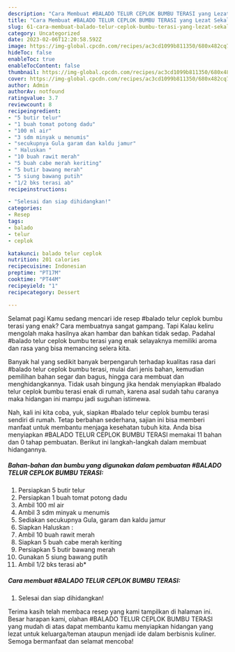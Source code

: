 ```yaml
---
description: "Cara Membuat #BALADO TELUR CEPLOK BUMBU TERASI yang Lezat Sekali, Buat Buka Puasa Lezat"
title: "Cara Membuat #BALADO TELUR CEPLOK BUMBU TERASI yang Lezat Sekali, Buat Buka Puasa Lezat"
slug: 61-cara-membuat-balado-telur-ceplok-bumbu-terasi-yang-lezat-sekali-buat-buka-puasa-lezat
category: Uncategorized
date: 2023-02-06T12:20:58.592Z
image: https://img-global.cpcdn.com/recipes/ac3cd1099b811350/680x482cq70/balado-telur-ceplok-bumbu-terasi-foto-resep-utama.jpg
hideToc: false
enableToc: true
enableTocContent: false
thumbnail: https://img-global.cpcdn.com/recipes/ac3cd1099b811350/680x482cq70/balado-telur-ceplok-bumbu-terasi-foto-resep-utama.jpg
cover: https://img-global.cpcdn.com/recipes/ac3cd1099b811350/680x482cq70/balado-telur-ceplok-bumbu-terasi-foto-resep-utama.jpg
author: Admin
authorAv: notfound
ratingvalue: 3.7
reviewcount: 8
recipeingredient:
- "5 butir telur"
- "1 buah tomat potong dadu"
- "100 ml air"
- "3 sdm minyak u menumis"
- "secukupnya Gula garam dan kaldu jamur"
- " Haluskan "
- "10 buah rawit merah"
- "5 buah cabe merah keriting"
- "5 butir bawang merah"
- "5 siung bawang putih"
- "1/2 bks terasi ab"
recipeinstructions:

- "Selesai dan siap dihidangkan!"
categories:
- Resep
tags:
- balado
- telur
- ceplok

katakunci: balado telur ceplok 
nutrition: 201 calories
recipecuisine: Indonesian
preptime: "PT17M"
cooktime: "PT44M"
recipeyield: "1"
recipecategory: Dessert

---
```



Selamat pagi Kamu sedang mencari ide resep #balado telur ceplok bumbu terasi yang enak? Cara membuatnya sangat gampang. Tapi Kalau keliru mengolah maka hasilnya akan hambar dan bahkan tidak sedap. Padahal #balado telur ceplok bumbu terasi yang enak selayaknya memiliki aroma dan rasa yang bisa memancing selera kita.


Banyak hal yang sedikit banyak berpengaruh terhadap kualitas rasa dari #balado telur ceplok bumbu terasi, mulai dari jenis bahan, kemudian pemilihan bahan segar dan bagus, hingga cara membuat dan menghidangkannya. Tidak usah bingung jika hendak menyiapkan #balado telur ceplok bumbu terasi enak di rumah, karena asal sudah tahu caranya maka hidangan ini mampu jadi suguhan istimewa.




Nah, kali ini kita coba, yuk, siapkan #balado telur ceplok bumbu terasi sendiri di rumah. Tetap berbahan sederhana, sajian ini bisa memberi manfaat untuk membantu menjaga kesehatan tubuh kita. Anda bisa menyiapkan #BALADO TELUR CEPLOK BUMBU TERASI memakai 11 bahan dan 0 tahap pembuatan. Berikut ini langkah-langkah dalam membuat hidangannya.

<!--inarticleads1-->

##### Bahan-bahan dan bumbu yang digunakan dalam pembuatan #BALADO TELUR CEPLOK BUMBU TERASI:

1. Persiapkan 5 butir telur
1. Persiapkan 1 buah tomat potong dadu
1. Ambil 100 ml air
1. Ambil 3 sdm minyak u menumis
1. Sediakan secukupnya Gula, garam dan kaldu jamur
1. Siapkan  Haluskan :
1. Ambil 10 buah rawit merah
1. Siapkan 5 buah cabe merah keriting
1. Persiapkan 5 butir bawang merah
1. Gunakan 5 siung bawang putih
1. Ambil 1/2 bks terasi ab*




<!--inarticleads2-->

##### Cara membuat #BALADO TELUR CEPLOK BUMBU TERASI:


1. Selesai dan siap dihidangkan!



Terima kasih telah membaca resep yang kami tampilkan di halaman ini. Besar harapan kami, olahan #BALADO TELUR CEPLOK BUMBU TERASI yang mudah di atas dapat membantu kamu menyiapkan hidangan yang lezat untuk keluarga/teman ataupun menjadi ide dalam berbisnis kuliner. Semoga bermanfaat dan selamat mencoba!
